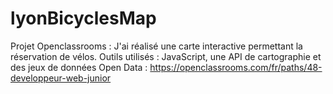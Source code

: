 # lyonBicyclesMap
Projet Openclassrooms : J'ai réalisé une carte interactive permettant la réservation de vélos. Outils utilisés : JavaScript, une API de cartographie et des jeux de données Open Data : https://openclassrooms.com/fr/paths/48-developpeur-web-junior
